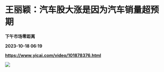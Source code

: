 # 王丽颖：汽车股大涨是因为汽车销量超预期
**下午市场零距离**

**2023-10-18 06:19**

**https://www.yicai.com/video/101878376.html**

![](http://imgcdn.yicai.com/vms-new/2023/10/a723b9e5-186f-4120-9d29-732d500a71a2_ucbK.jpg)